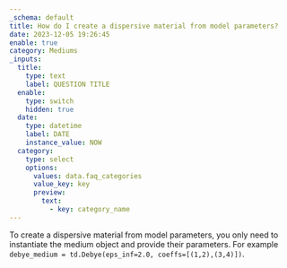 ```yaml
---
_schema: default
title: How do I create a dispersive material from model parameters?
date: 2023-12-05 19:26:45
enable: true
category: Mediums
_inputs:
  title:
    type: text
    label: QUESTION TITLE
  enable:
    type: switch
    hidden: true
  date:
    type: datetime
    label: DATE
    instance_value: NOW
  category:
    type: select
    options:
      values: data.faq_categories
      value_key: key
      preview:
        text:
          - key: category_name
---
```

To create a dispersive material from model parameters, you only need to instantiate the medium object and provide their parameters. For example `debye_medium = td.Debye(eps_inf=2.0, coeffs=[(1,2),(3,4)])`.

<div> </div>
